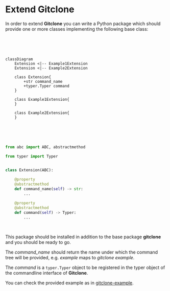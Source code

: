 # Extend Gitclone

In order to extend **Gitclone** you can write a Python package which should provide one or more classes implementing the following base class:

<br/><br/><br/>

```mermaid
classDiagram
    Extension <|-- Example1Extension
    Extension <|-- Example2Extension

    class Extension{
        +str command_name
        +typer.Typer command
    }

    class Example1Extension{
    }

    class Example2Extension{
    }
```

<br/><br/><br/>

```python
from abc import ABC, abstractmethod

from typer import Typer


class Extension(ABC):
    
    @property
    @abstractmethod
    def command_name(self) -> str:
        ...

    @property
    @abstractmethod
    def command(self) -> Typer:
        ...
```
<br/>



This package should be installed in addition to the base package **gitclone** and you should be ready to go.

The *command_name* should return the name under which the command tree will be provided, e.g. *example* maps to *gitclone example*.

The *command* is a `typer.Typer` object to be registered in the typer object of the commandline interface of **Gitclone**.

You can check the provided example as in [gitclone-example](https://github.com/evyli/gitclone/tree/master/ext/example).